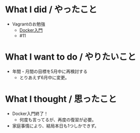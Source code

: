 # What I did / やったこと
- Vagrantのお勉強
  - [Docker入門](http://dotinstall.com/lessons/basic_docker)
  - #11

# What I want to do / やりたいこと
- 年間・月間の目標を5月中に再検討する
  - とりあえず6月中に変更。

# What I thought / 思ったこと
- Docker入門終了！
  - 何度も言ってるが、再度の復習が必要。
- 家庭事情により、結局本日も1つしかできず。
